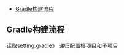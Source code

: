 <!-- TOC -->

- [Gradle构建流程](#gradle%e6%9e%84%e5%bb%ba%e6%b5%81%e7%a8%8b)

<!-- /TOC -->



## Gradle构建流程



读取setting.gradle》 递归配置根项目和子项目